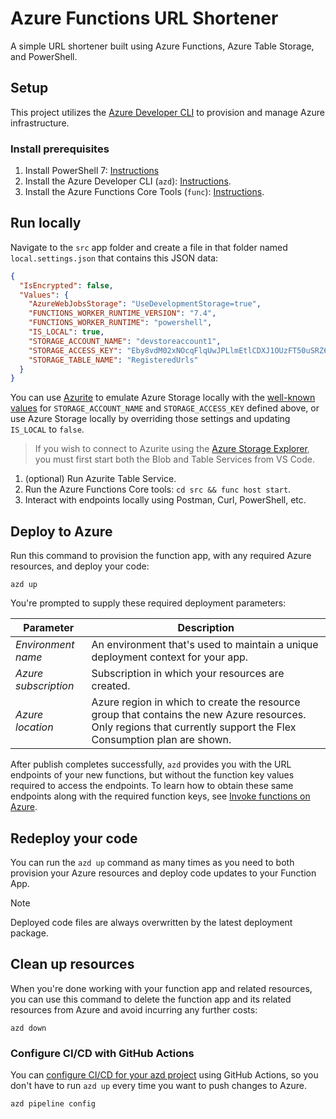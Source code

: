 # Azure Functions URL Shortener

A simple URL shortener built using Azure Functions, Azure Table Storage, and PowerShell.

## Setup

This project utilizes the [Azure Developer CLI](https://learn.microsoft.com/en-us/azure/developer/azure-developer-cli/overview) to provision and manage Azure infrastructure.

### Install prerequisites

1. Install PowerShell 7: [Instructions](https://learn.microsoft.com/en-us/powershell/scripting/install/installing-powershell)
2. Install the Azure Developer CLI (`azd`): [Instructions](https://learn.microsoft.com/en-us/azure/developer/azure-developer-cli/install-azd).
3. Install the Azure Functions Core Tools (`func`): [Instructions](https://learn.microsoft.com/en-us/azure/azure-functions/functions-run-local).

## Run locally

Navigate to the `src` app folder and create a file in that folder named `local.settings.json` that contains this JSON data:

```json
{
  "IsEncrypted": false,
  "Values": {
    "AzureWebJobsStorage": "UseDevelopmentStorage=true",
    "FUNCTIONS_WORKER_RUNTIME_VERSION": "7.4",
    "FUNCTIONS_WORKER_RUNTIME": "powershell",
    "IS_LOCAL": true,
    "STORAGE_ACCOUNT_NAME": "devstoreaccount1",
    "STORAGE_ACCESS_KEY": "Eby8vdM02xNOcqFlqUwJPLlmEtlCDXJ1OUzFT50uSRZ6IFsuFq2UVErCz4I6tq/K1SZFPTOtr/KBHBeksoGMGw==",
    "STORAGE_TABLE_NAME": "RegisteredUrls"
  }
}
```

You can use [Azurite](https://learn.microsoft.com/en-us/azure/storage/common/storage-use-azurite?tabs=visual-studio-code%2Ctable-storage) to emulate Azure Storage locally with the [well-known values](https://learn.microsoft.com/en-us/azure/storage/common/storage-use-azurite#well-known-storage-account-and-key) for `STORAGE_ACCOUNT_NAME` and `STORAGE_ACCESS_KEY` defined above, or use Azure Storage locally by overriding those settings and updating `IS_LOCAL` to `false`.

> If you wish to connect to Azurite using the [Azure Storage Explorer](https://azure.microsoft.com/en-us/products/storage/storage-explorer), you must first start both the Blob and Table Services from VS Code.

1. (optional) Run Azurite Table Service.
2. Run the Azure Functions Core tools: `cd src && func host start`.
3. Interact with endpoints locally using Postman, Curl, PowerShell, etc.

## Deploy to Azure

Run this command to provision the function app, with any required Azure resources, and deploy your code:

```shell
azd up
```

You're prompted to supply these required deployment parameters:

| Parameter | Description |
| ---- | ---- |
| _Environment name_ | An environment that's used to maintain a unique deployment context for your app.|
| _Azure subscription_ | Subscription in which your resources are created.|
| _Azure location_ | Azure region in which to create the resource group that contains the new Azure resources. Only regions that currently support the Flex Consumption plan are shown.|

After publish completes successfully, `azd` provides you with the URL endpoints of your new functions, but without the function key values required to access the endpoints. To learn how to obtain these same endpoints along with the required function keys, see [Invoke functions on Azure](https://learn.microsoft.com/azure/azure-functions/create-first-function-azure-developer-cli?pivots=programming-language-powershell#invoke-the-function-on-azure).

## Redeploy your code

You can run the `azd up` command as many times as you need to both provision your Azure resources and deploy code updates to your Function App.

> [!NOTE]
> Deployed code files are always overwritten by the latest deployment package.

## Clean up resources

When you're done working with your function app and related resources, you can use this command to delete the function app and its related resources from Azure and avoid incurring any further costs:

```shell
azd down
```

### Configure CI/CD with GitHub Actions

You can [configure CI/CD for your azd project](https://learn.microsoft.com/en-us/azure/developer/azure-developer-cli/configure-devops-pipeline?tabs=GitHub) using GitHub Actions, so you don't have to run `azd up` every time you want to push changes to Azure.

```shell
azd pipeline config
```
